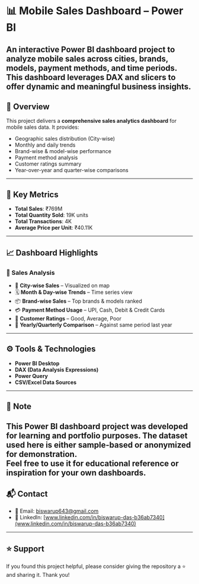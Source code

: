 # 📊 Mobile Sales Dashboard – Power BI
An interactive Power BI dashboard project to analyze mobile sales across cities, brands, models, payment methods, and time periods. This dashboard leverages DAX and slicers to offer dynamic and meaningful business insights.
---
## 📌 Overview
This project delivers a **comprehensive sales analytics dashboard** for mobile sales data. It provides:
- Geographic sales distribution (City-wise)
- Monthly and daily trends
- Brand-wise & model-wise performance
- Payment method analysis
- Customer ratings summary
- Year-over-year and quarter-wise comparisons
---
## 🧠 Key Metrics
- **Total Sales**: ₹769M  
- **Total Quantity Sold**: 19K units  
- **Total Transactions**: 4K  
- **Average Price per Unit**: ₹40.11K  
---
## 📈 Dashboard Highlights
### 🔹 Sales Analysis
- 📍 **City-wise Sales** – Visualized on map
- 🗓 **Month & Day-wise Trends** – Time series view
- 📦 **Brand-wise Sales** – Top brands & models ranked
- 💳 **Payment Method Usage** – UPI, Cash, Debit & Credit Cards
- 🌟 **Customer Ratings** – Good, Average, Poor
- 🔁 **Yearly/Quarterly Comparison** – Against same period last year
---
## ⚙️ Tools & Technologies
- **Power BI Desktop**
- **DAX (Data Analysis Expressions)**
- **Power Query**
- **CSV/Excel Data Sources**
---
## 📝 Note
This Power BI dashboard project was developed for learning and portfolio purposes. The dataset used here is either sample-based or anonymized for demonstration.  
Feel free to use it for educational reference or inspiration for your own dashboards.
---
## 📬 Contact
- 📧 Email: [biswarup643@gmail.com](mailto:biswarup643@gmail.com)  
- 🔗 LinkedIn: [www.linkedin.com/in/biswarup-das-b36ab7340](www.linkedin.com/in/biswarup-das-b36ab7340)
---
## ⭐ Support
If you found this project helpful, please consider giving the repository a ⭐ and sharing it. Thank you!
